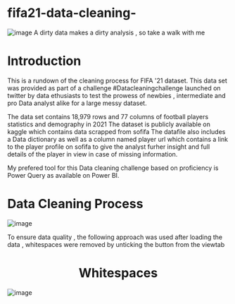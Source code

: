 # fifa21-data-cleaning-
![image](https://user-images.githubusercontent.com/128243939/228189788-425cad47-6fa2-4389-b69d-a3dda26c0b03.png)
A dirty data makes a dirty analysis , so take a walk with me

# Introduction

This is a rundown of the cleaning process for FIFA '21 dataset. This data set was provided as part of a challenge #Datacleaningchallenge launched on twitter by data ethusiasts to test the prowess of newbies , intermediate and pro Data analyst alike for a large messy dataset.

The data set contains 18,979 rows and 77 columns of football players statistics and demography in 2021 The dataset is publicly available on kaggle which contains data scrapped from sofifa The datafile also includes a Data dictionary as well as a column named player url which contains a link to the player profile on sofifa to give the analyst furher insight and full details of the player in view in case of missing information.

My prefered tool for this Data cleaning challenge based on proficiency is Power Query as available on Power BI.

# Data Cleaning Process

![image](https://user-images.githubusercontent.com/128243939/228190392-ab2cec7d-c687-443c-9b94-3b95aee56870.png)

To ensure data quality , the following approach was used after loading the data , whitespaces were removed by unticking the button from the viewtab

<h1 align="center">Whitespaces</h1>

![image](https://user-images.githubusercontent.com/128243939/228192530-774d1c99-393a-4775-8a5b-c8c8bae7c068.png)


<div>
  <![image](https://user-images.githubusercontent.com/128243939/228192581-8b5232d7-4efa-4a2d-9c48-1d0ec9a31fe8.png) />
  <![image](https://user-images.githubusercontent.com/128243939/228192605-60b35a40-3274-4e56-b6e8-231e2a83e868.png) />
</div>

